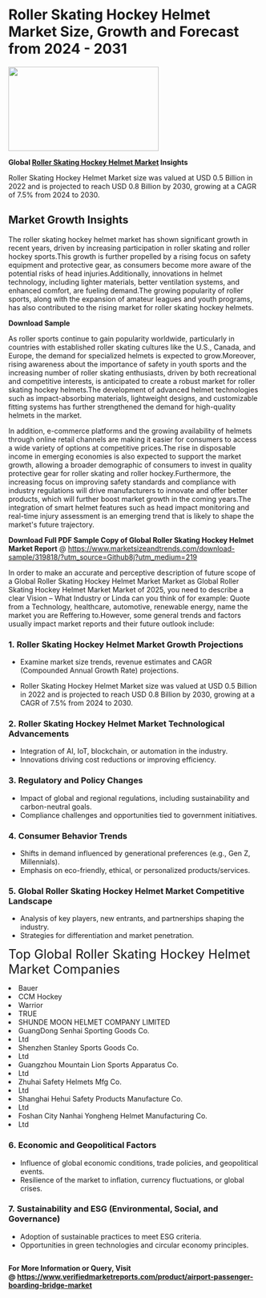 <H1>Roller Skating Hockey Helmet Market Size, Growth and Forecast from 2024 - 2031</H1><img class="aligncenter size-medium wp-image-584254" src="https://thirdeyenews.in/wp-content/uploads/2024/09/Global-Market-Research-300x168.jpeg" alt="" width="300" height="168" /><p><strong>Global&nbsp;<a href="https://www.marketsizeandtrends.com/download-sample/319818/?utm_source=Github8j?utm_medium=219">Roller Skating Hockey Helmet Market</a> Insights</strong></p><p>Roller Skating Hockey Helmet Market size was valued at USD 0.5 Billion in 2022 and is projected to reach USD 0.8 Billion by 2030, growing at a CAGR of 7.5% from 2024 to 2030.</p><p><h2>Market Growth Insights</h2> <p>The roller skating hockey helmet market has shown significant growth in recent years, driven by increasing participation in roller skating and roller hockey sports.This growth is further propelled by a rising focus on safety equipment and protective gear, as consumers become more aware of the potential risks of head injuries.Additionally, innovations in helmet technology, including lighter materials, better ventilation systems, and enhanced comfort, are fueling demand.The growing popularity of roller sports, along with the expansion of amateur leagues and youth programs, has also contributed to the rising market for roller skating hockey helmets.</p> <p><strong>Download Sample</strong></p> <p>As roller sports continue to gain popularity worldwide, particularly in countries with established roller skating cultures like the U.S., Canada, and Europe, the demand for specialized helmets is expected to grow.Moreover, rising awareness about the importance of safety in youth sports and the increasing number of roller skating enthusiasts, driven by both recreational and competitive interests, is anticipated to create a robust market for roller skating hockey helmets.The development of advanced helmet technologies such as impact-absorbing materials, lightweight designs, and customizable fitting systems has further strengthened the demand for high-quality helmets in the market.</p> <p>In addition, e-commerce platforms and the growing availability of helmets through online retail channels are making it easier for consumers to access a wide variety of options at competitive prices.The rise in disposable income in emerging economies is also expected to support the market growth, allowing a broader demographic of consumers to invest in quality protective gear for roller skating and roller hockey.Furthermore, the increasing focus on improving safety standards and compliance with industry regulations will drive manufacturers to innovate and offer better products, which will further boost market growth in the coming years.The integration of smart helmet features such as head impact monitoring and real-time injury assessment is an emerging trend that is likely to shape the market's future trajectory.</p> <p><span class=""><strong>Download Full PDF Sample Copy of Global Roller Skating Hockey Helmet Market Report</strong> @ <a href="https://www.marketsizeandtrends.com/download-sample/319818/?utm_source=Github8j?utm_medium=219" target="_blank">https://www.marketsizeandtrends.com/download-sample/319818/?utm_source=Github8j?utm_medium=219</a></span></p><p>In order to make an accurate and perceptive description of future scope of a Global&nbsp;Roller Skating Hockey Helmet Market Market as Global&nbsp;Roller Skating Hockey Helmet Market Market of 2025, you need to describe a clear Vision &ndash; What Industry or Linda can you think of for example: Quote from a Technology, healthcare, automotive, renewable energy, name the market you are Reffering to.However, some general trends and factors usually impact market reports and their future outlook include:</p><h3>1.&nbsp;<strong>Roller Skating Hockey Helmet Market Growth Projections</strong></h3><ul><li>Examine market size trends, revenue estimates and CAGR (Compounded Annual Growth Rate) projections.</li><li><p>Roller Skating Hockey Helmet Market size was valued at USD 0.5 Billion in 2022 and is projected to reach USD 0.8 Billion by 2030, growing at a CAGR of 7.5% from 2024 to 2030.</p></li></ul><h3>2.&nbsp;<strong>Roller Skating Hockey Helmet Market Technological Advancements</strong></h3><ul><li>Integration of AI, IoT, blockchain, or automation in the industry.</li><li>Innovations driving cost reductions or improving efficiency.</li></ul><h3>3.&nbsp;<strong>Regulatory and Policy Changes</strong></h3><ul><li>Impact of global and regional regulations, including sustainability and carbon-neutral goals.</li><li>Compliance challenges and opportunities tied to government initiatives.</li></ul><h3>4.&nbsp;<strong>Consumer Behavior Trends</strong></h3><ul><li>Shifts in demand influenced by generational preferences (e.g., Gen Z, Millennials).</li><li>Emphasis on eco-friendly, ethical, or personalized products/services.</li></ul><h3>5.&nbsp;<strong>Global Roller Skating Hockey Helmet Market Competitive Landscape</strong></h3><ul><li>Analysis of key players, new entrants, and partnerships shaping the industry.</li><li>Strategies for differentiation and market penetration.</li></ul><p data-pm-slice="1 1 []"><span style="color: inherit; font-family: inherit; font-size: 25px;">Top Global Roller Skating Hockey Helmet Market Companies</span></p><div class="" data-test-id=""><p><li>Bauer</li><li> CCM Hockey</li><li> Warrior</li><li> TRUE</li><li> SHUNDE MOON HELMET COMPANY LIMITED</li><li> GuangDong Senhai Sporting Goods Co.</li><li> Ltd</li><li> Shenzhen Stanley Sports Goods Co.</li><li> Ltd</li><li> Guangzhou Mountain Lion Sports Apparatus Co.</li><li>Ltd</li><li> Zhuhai Safety Helmets Mfg Co.</li><li> Ltd</li><li> Shanghai Hehui Safety Products Manufacture Co.</li><li> Ltd</li><li> Foshan City Nanhai Yongheng Helmet Manufacturing Co.</li><li> Ltd</li></p></div><h3>6.&nbsp;<strong>Economic and Geopolitical Factors</strong></h3><ul><li>Influence of global economic conditions, trade policies, and geopolitical events.</li><li>Resilience of the market to inflation, currency fluctuations, or global crises.</li></ul><h3>7.&nbsp;<strong>Sustainability and ESG (Environmental, Social, and Governance)</strong></h3><ul><li>Adoption of sustainable practices to meet ESG criteria.</li><li>Opportunities in green technologies and circular economy principles.</li></ul><h2><strong style="font-size: 14px;">For More Information or Query, Visit @&nbsp;</strong><a style="background-color: #ffffff; font-size: 14px;" href="https://www.marketsizeandtrends.com/report/roller-skating-hockey-helmet-market/" target="_blank">https://www.verifiedmarketreports.com/product/airport-passenger-boarding-bridge-market</a></h2>